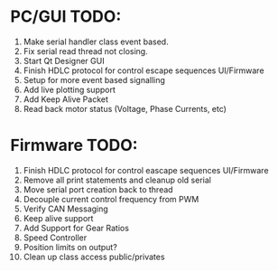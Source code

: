 # PC/GUI TODO:
1.  Make serial handler class event based.
2.  Fix serial read thread not closing.
3.  Start Qt Designer GUI
4.  Finish HDLC protocol for control escape sequences UI/Firmware
5.  Setup for more event based signalling
6.  Add live plotting support
7.  Add Keep Alive Packet
8.  Read back motor status (Voltage, Phase Currents, etc)


# Firmware TODO:
1.  Finish HDLC protocol for control eascape sequences UI/Firmware
2.  Remove all print statements and cleanup old serial
3.  Move serial port creation back to thread
4.  Decouple current control frequency from PWM
5.  Verify CAN Messaging
6.  Keep alive support
7. Add Support for Gear Ratios
8. Speed Controller
9. Position limits on output?
10. Clean up class access public/privates

